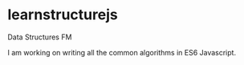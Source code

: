 # learnstructurejs
Data Structures FM

I am working on writing all the common algorithms in ES6 Javascript.

